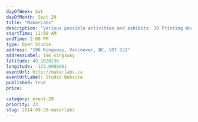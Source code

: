 ```yaml
---
dayOfWeek: Sat
dayOfMonth: Sept 20
title: "MakerLabs"
description: "Various possible activities and exhibits: 3D Printing Workshop, building a giant Jenga set, and laser cutting custom pendants."
startTime: 11:00 AM
endTime: 2:00 PM
type: Open Studio
address: "196 Kingsway, Vancouver, BC, V5T 3J2"
addressLabel: 196 Kingsway
latitude: 49.2620236
longitude: -123.0988001
eventUrl: http://makerlabs.ca
eventUrlLabel: Studio Website
published: true
price: 

category: event-20
priority: 23
slug: 2014-09-20-makerlabs
---
```

